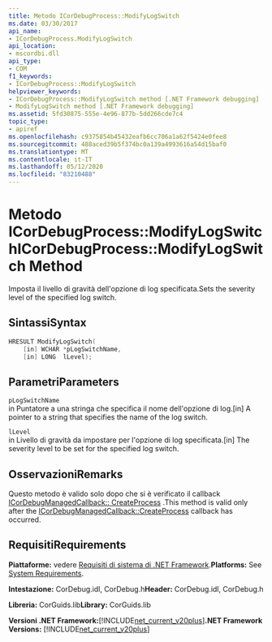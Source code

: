```yaml
---
title: Metodo ICorDebugProcess::ModifyLogSwitch
ms.date: 03/30/2017
api_name:
- ICorDebugProcess.ModifyLogSwitch
api_location:
- mscordbi.dll
api_type:
- COM
f1_keywords:
- ICorDebugProcess::ModifyLogSwitch
helpviewer_keywords:
- ICorDebugProcess::ModifyLogSwitch method [.NET Framework debugging]
- ModifyLogSwitch method [.NET Framework debugging]
ms.assetid: 5fd30875-555e-4e96-877b-5dd266cde7c4
topic_type:
- apiref
ms.openlocfilehash: c9375854b45432eafb6cc706a1a62f5424e0fee8
ms.sourcegitcommit: 488aced39b5f374bc0a139a4993616a54d15baf0
ms.translationtype: MT
ms.contentlocale: it-IT
ms.lasthandoff: 05/12/2020
ms.locfileid: "83210488"
---
```

# <a name="icordebugprocessmodifylogswitch-method"></a><span data-ttu-id="58768-102">Metodo ICorDebugProcess::ModifyLogSwitch</span><span class="sxs-lookup"><span data-stu-id="58768-102">ICorDebugProcess::ModifyLogSwitch Method</span></span>
<span data-ttu-id="58768-103">Imposta il livello di gravità dell'opzione di log specificata.</span><span class="sxs-lookup"><span data-stu-id="58768-103">Sets the severity level of the specified log switch.</span></span>  
  
## <a name="syntax"></a><span data-ttu-id="58768-104">Sintassi</span><span class="sxs-lookup"><span data-stu-id="58768-104">Syntax</span></span>  
  
```cpp  
HRESULT ModifyLogSwitch(  
    [in] WCHAR *pLogSwitchName,  
    [in] LONG  lLevel);  
```  
  
## <a name="parameters"></a><span data-ttu-id="58768-105">Parametri</span><span class="sxs-lookup"><span data-stu-id="58768-105">Parameters</span></span>  
 `pLogSwitchName`  
 <span data-ttu-id="58768-106">in Puntatore a una stringa che specifica il nome dell'opzione di log.</span><span class="sxs-lookup"><span data-stu-id="58768-106">[in] A pointer to a string that specifies the name of the log switch.</span></span>  
  
 `lLevel`  
 <span data-ttu-id="58768-107">in Livello di gravità da impostare per l'opzione di log specificata.</span><span class="sxs-lookup"><span data-stu-id="58768-107">[in] The severity level to be set for the specified log switch.</span></span>  
  
## <a name="remarks"></a><span data-ttu-id="58768-108">Osservazioni</span><span class="sxs-lookup"><span data-stu-id="58768-108">Remarks</span></span>  
 <span data-ttu-id="58768-109">Questo metodo è valido solo dopo che si è verificato il callback [ICorDebugManagedCallback:: CreateProcess](icordebugmanagedcallback-createprocess-method.md) .</span><span class="sxs-lookup"><span data-stu-id="58768-109">This method is valid only after the [ICorDebugManagedCallback::CreateProcess](icordebugmanagedcallback-createprocess-method.md) callback has occurred.</span></span>  
  
## <a name="requirements"></a><span data-ttu-id="58768-110">Requisiti</span><span class="sxs-lookup"><span data-stu-id="58768-110">Requirements</span></span>  
 <span data-ttu-id="58768-111">**Piattaforme:** vedere [Requisiti di sistema di .NET Framework](../../get-started/system-requirements.md).</span><span class="sxs-lookup"><span data-stu-id="58768-111">**Platforms:** See [System Requirements](../../get-started/system-requirements.md).</span></span>  
  
 <span data-ttu-id="58768-112">**Intestazione:** CorDebug.idl, CorDebug.h</span><span class="sxs-lookup"><span data-stu-id="58768-112">**Header:** CorDebug.idl, CorDebug.h</span></span>  
  
 <span data-ttu-id="58768-113">**Libreria:** CorGuids.lib</span><span class="sxs-lookup"><span data-stu-id="58768-113">**Library:** CorGuids.lib</span></span>  
  
 <span data-ttu-id="58768-114">**Versioni .NET Framework:**[!INCLUDE[net_current_v20plus](../../../../includes/net-current-v20plus-md.md)]</span><span class="sxs-lookup"><span data-stu-id="58768-114">**.NET Framework Versions:** [!INCLUDE[net_current_v20plus](../../../../includes/net-current-v20plus-md.md)]</span></span>
